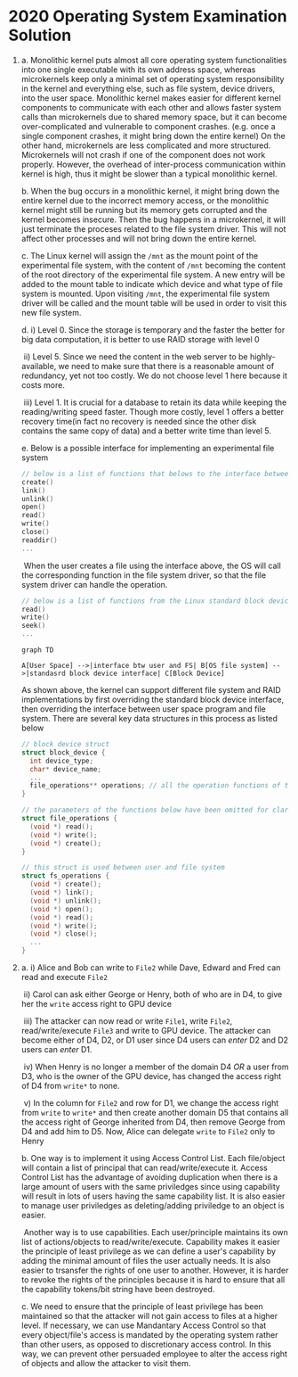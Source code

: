 # 2020 Operating System Examination Solution

1. a. Monolithic kernel puts almost all core operating system functionalities into one single executable with its own address space, whereas microkernels keep only a minimal set of operating system responsibility in the kernel and everything else, such as file system, device drivers, into the user space. Monolithic kernel makes easier for different kernel components to communicate with each other and allows faster system calls than microkernels due to shared memory space, but it can become over-complicated and vulnerable to component crashes. (e.g. once a single component crashes, it might bring down the entire kernel) On the other hand, microkernels are less complicated and more structured. Microkernels will not crash if one of the component does not work properly. However, the overhead of inter-process communication within kernel is high, thus it might be slower than a typical monolithic kernel.

   b. When the bug occurs in a monolithic kernel, it might bring down the entire kernel due to the incorrect memory access, or the monolithic kernel might still be running but its memory gets corrupted and the kernel becomes insecure. Then the bug happens in a microkernel, it will just terminate the proceses related to the file system driver. This will not affect other processes and will not bring down the entire kernel.

   c. The Linux kernel will assign the `/mnt` as the mount point of the experimental file system, with the content of `/mnt` becoming the content of the root directory of the experimental file system. A new entry will be added to the mount table to indicate which device and what type of file system is mounted. Upon visiting `/mnt`, the experimental file system driver will be called and the mount table will be used in order to visit this new file system.

   d. i) Level 0. Since the storage is temporary and the faster the better for big data computation, it is better to use RAID storage with level 0

   ​	ii) Level 5. Since we need the content in the web server to be highly-available, we need to make sure that there is a reasonable amount of redundancy, yet not too costly. We do not choose level 1 here because it costs more.

   ​	iii) Level 1. It is crucial for a database to retain its data while keeping the reading/writing speed faster. Though more costly, level 1 offers a better recovery time(in fact no recovery is needed since the other disk contains the same copy of data) and a better write time than level 5.

   e. Below is a possible interface for implementing an experimental file system

   ```c
   // below is a list of functions that belows to the interface between user space and file system
   create()
   link()
   unlink()
   open()
   read()
   write()
   close()
   readdir()
   ...
   ```
   
   ​	When the user creates a file using the interface above, the OS will call the corresponding function in the file system driver, so that the file system driver can handle the operation.
   
   ```c
   // below is a list of functions from the Linux standard block device struct
   read()
   write()
   seek()
   ...
   ```
   
   ```mermaid
   graph TD
   
   A[User Space] -->|interface btw user and FS| B[OS file system] -->|standasrd block device interface| C[Block Device]
   
   ```
   
   As shown above, the kernel can support different file system and RAID implementations by first overriding the standard block device interface, then overriding the interface between user space program and file system. There are several key data structures in this process as listed below
   
   ```c
   // block device struct
   struct block_device {
     int device_type;
     char* device_name;
     ...
     file_operations** operations; // all the operation functions of the standard block device
   }
   
   // the parameters of the functions below have been omitted for clarity
   struct file_operations {
     (void *) read();
     (void *) write();
     (void *) create();
   }
   
   // this struct is used between user and file system
   struct fs_operations {
     (void *) create();
     (void *) link();
     (void *) unlink();
     (void *) open();
     (void *) read();
     (void *) write();
     (void *) close();
     ...
   }
   ```

2. a. i) Alice and Bob can write to $\texttt{File2}$ while Dave, Edward and Fred can read and execute $\texttt{File2}$

   ​	ii) Carol can ask either George or Henry, both of who are in D4, to give her the $\texttt{write}$ access right to GPU device

   ​	iii) The attacker can now read or write $\texttt{File1}$, write $\texttt{File2}$, read/write/execute $\texttt{File3}$ and write to GPU device. The attacker can become either of D4, D2, or D1 user since D4 users can *enter* D2 and D2 users can *enter* D1.

   ​	iv) When Henry is no longer a member of the domain D4 *OR* a user from D3, who is the owner of the GPU device, has changed the access right of D4 from $\texttt{write*}$ to none.

   ​	v) In the column for $\texttt{File2}$ and row for D1, we change the access right from $\texttt{write}$ to $\texttt{write*}$ and then create another domain D5 that contains all the access right of George inherited from D4, then remove George from D4 and add him to D5. Now, Alice can delegate $\texttt{write}$ to $\texttt{File2}$ only to Henry

   b. One way is to implement it using Access Control List. Each file/object will contain a list of principal that can read/write/execute it. Access Control List has the advantage of avoiding duplication when there is a large amount of users with the same priviledges since using capability will result in lots of users having the same capability list. It is also easier to manage user priviledges as deleting/adding priviledge to an object is easier.

   ​	Another way is to use capabilities. Each user/principle maintains its own list of actions/objects to read/write/execute. Capability makes it easier the principle of least privilege as we can define a user's capability by adding the minimal amount of files the user actually needs. It is also easier to trsansfer the rights of one user to another. However, it is harder to revoke the rights of the principles because it is hard to ensure that all the capability tokens/bit string have been destroyed.

   c. We need to ensure that the principle of least privilege has been maintained so that the attacker will not gain access to files at a higher level. If necessary, we can use Mandantary Access Control so that every object/file's access is mandated by the operating system rather than other users, as opposed to discretionary access control. In this way, we can prevent other persuaded employee to alter the access right of objects and allow the attacker to visit them.